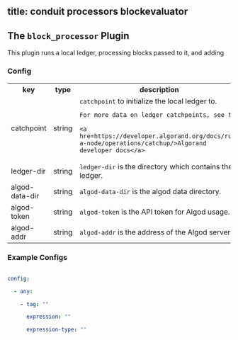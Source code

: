 title: conduit processors blockevaluator
---
## The <code>block_processor</code> Plugin

This plugin runs a local ledger, processing blocks passed to it, and adding



### Config

<table>

<tr>

<th>key</th><th>type</th><th>description</th>



<tr><td>catchpoint</td><td>string</td><td> <code>catchpoint</code> to initialize the local ledger to.<br/>

	For more data on ledger catchpoints, see the

	<a hre=https://developer.algorand.org/docs/run-a-node/operations/catchup/>Algorand developer docs</a>

</td></tr>



<tr><td>ledger-dir</td><td>string</td><td><code>ledger-dir</code> is the directory which contains the ledger.

</td></tr>



<tr><td>algod-data-dir</td><td>string</td><td><code>algod-data-dir</code> is the algod data directory.

</td></tr>



<tr><td>algod-token</td><td>string</td><td><code>algod-token</code> is the API token for Algod usage.

</td></tr>



<tr><td>algod-addr</td><td>string</td><td><code>algod-addr</code> is the address of the Algod server

</td></tr>

</table>





### Example Configs



```yaml

config:

  - any:

    - tag: ""

	  expression: ""

	  expression-type: ""

```

